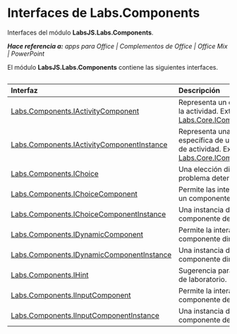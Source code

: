 
# <a name="labs.components-interfaces"></a>Interfaces de Labs.Components
Interfaces del módulo **LabsJS.Labs.Components**.

 _**Hace referencia a:** apps para Office | Complementos de Office | Office Mix | PowerPoint_

El módulo **LabsJS.Labs.Components** contiene las siguientes interfaces.

## 


|Interfaz|Descripción|
|:-----|:-----|
|[Labs.Components.IActivityComponent](../../reference/office-mix/labs.components.iactivitycomponent.md)|Representa un componente de la actividad. Extiende [Labs.Core.IComponent](../../reference/office-mix/labs.core.icomponent.md).|
|[Labs.Components.IActivityComponentInstance](../../reference/office-mix/labs.components.iactivitycomponentinstance.md)|Representa una instancia específica de un componente de actividad. Extiende [Labs.Core.IComponentInstance](../../reference/office-mix/labs.core.icomponentinstance.md).|
|[Labs.Components.IChoice](../../reference/office-mix/labs.components.ichoice.md)|Una elección disponible para un problema determinado.|
|[Labs.Components.IChoiceComponent](../../reference/office-mix/labs.components.ichoicecomponent.md)|Permite las interacciones con un componente de elección.|
|[Labs.Components.IChoiceComponentInstance](../../reference/office-mix/labs.components.ichoicecomponentinstance.md)|Una instancia de un componente de elección.|
|[Labs.Components.IDynamicComponent](../../reference/office-mix/labs.components.idynamiccomponent.md)|Permite la interacción con un componente dinámico.|
|[Labs.Components.IDynamicComponentInstance](../../reference/office-mix/labs.components.idynamiccomponentinstance.md)|Una instancia de un componente dinámico.|
|[Labs.Components.IHint](../../reference/office-mix/labs.components.ihint.md)|Sugerencia para un problema de laboratorio.|
|[Labs.Components.IInputComponent](../../reference/office-mix/labs.components.iinputcomponent.md)|Permite la interacción con un componente de entrada.|
|[Labs.Components.IInputComponentInstance](../../reference/office-mix/labs.components.iinputcomponentinstance.md)|Una instancia de un componente de entrada.|
